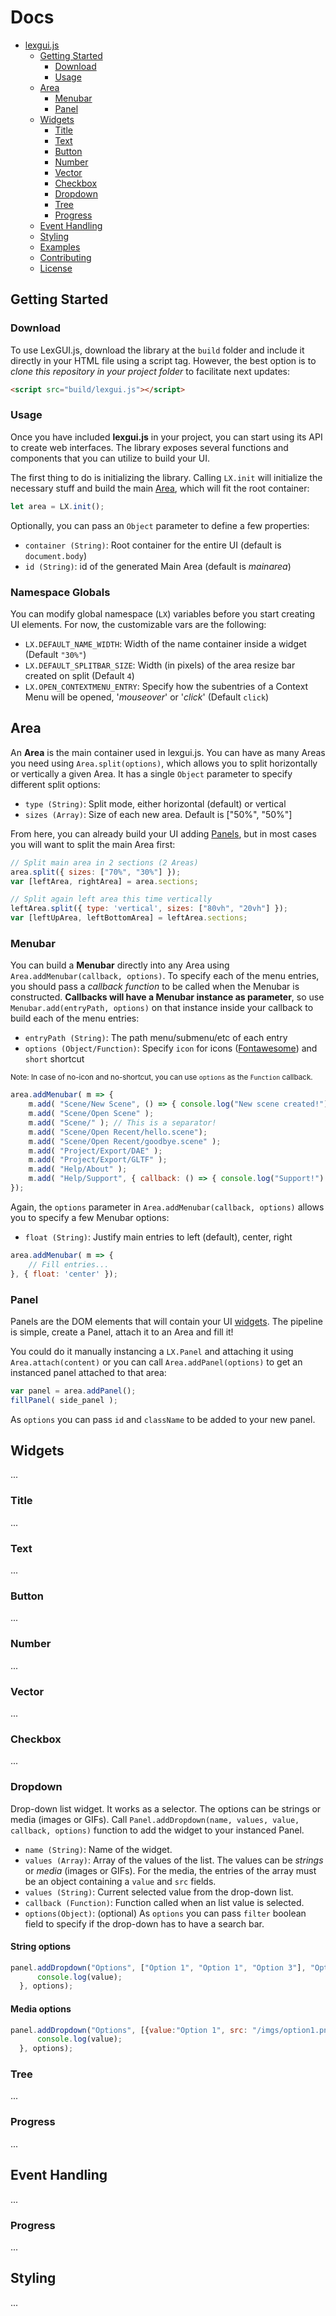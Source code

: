 # Docs

- [lexgui.js](#lexguijs)
  - [Getting Started](#getting-started)
    - [Download](#download)
    - [Usage](#usage)
  - [Area](#area)
    - [Menubar](#menubar)
    - [Panel](#panel)
  - [Widgets](#widgets)
    - [Title](#title)
    - [Text](#text)
    - [Button](#button)
    - [Number](#number)
    - [Vector](#vector)
    - [Checkbox](#checkbox)
    - [Dropdown](#dropdown)
    - [Tree](#tree)
    - [Progress](#progress)
  - [Event Handling](#event-handling)
  - [Styling](#styling)
  - [Examples](#examples)
  - [Contributing](#contributing)
  - [License](#license)

## Getting Started

### Download

To use LexGUI.js, download the library at the `build` folder and include it directly in your HTML file using a script tag. However, the best option is to *clone this repository in your project folder* to facilitate next updates:

```html
<script src="build/lexgui.js"></script>
```

### Usage

Once you have included **lexgui.js** in your project, you can start using its API to create web interfaces. The library exposes several functions and components that you can utilize to build your UI.

The first thing to do is initializing the library. Calling `LX.init` will initialize the necessary stuff and build the main [Area](#area), which will fit the root container:

```js
let area = LX.init();
```

Optionally, you can pass an `Object` parameter to define a few properties: 
* `container (String)`: Root container for the entire UI (default is `document.body`)
* `id (String)`: id of the generated Main Area (default is *mainarea*)

### Namespace Globals

You can modify global namespace (`LX`) variables before you start creating UI elements. For now, the customizable vars are the following:
* `LX.DEFAULT_NAME_WIDTH`: Width of the name container inside a widget (Default `"30%"`)
* `LX.DEFAULT_SPLITBAR_SIZE`: Width (in pixels) of the area resize bar created on split (Default `4`)
* `LX.OPEN_CONTEXTMENU_ENTRY`: Specify how the subentries of a Context Menu will be opened, '*mouseover*' or '*click*' (Default `click`)

## Area

An **Area** is the main container used in lexgui.js. You can have as many Areas you need using `Area.split(options)`, which allows you to split horizontally or vertically a given Area. It has a single `Object` parameter to specify different split options:

* `type (String)`: Split mode, either horizontal (default) or vertical
* `sizes (Array)`: Size of each new area. Default is ["50%", "50%"]

From here, you can already build your UI adding [Panels](#panel), but in most cases you will want to split the main Area first:

```js
// Split main area in 2 sections (2 Areas)
area.split({ sizes: ["70%", "30%"] });
var [leftArea, rightArea] = area.sections;

// Split again left area this time vertically
leftArea.split({ type: 'vertical', sizes: ["80vh", "20vh"] });
var [leftUpArea, leftBottomArea] = leftArea.sections;
```

### Menubar

You can build a **Menubar** directly into any Area using `Area.addMenubar(callback, options)`. To specify each of the menu entries, you should pass a *callback function* to be called when the Menubar is constructed. **Callbacks will have a Menubar instance as parameter**, so use `Menubar.add(entryPath, options)` on that instance inside your callback to build each of the menu entries:

* `entryPath (String)`: The path menu/submenu/etc of each entry
* `options (Object/Function)`: Specify `icon` for icons ([Fontawesome](https://fontawesome.com/search)) and `short` shortcut

<sup>Note: In case of no-icon and no-shortcut, you can use `options` as the `Function` callback.<sup>

```js
area.addMenubar( m => {
    m.add( "Scene/New Scene", () => { console.log("New scene created!") } );
    m.add( "Scene/Open Scene" );
    m.add( "Scene/" ); // This is a separator!
    m.add( "Scene/Open Recent/hello.scene");
    m.add( "Scene/Open Recent/goodbye.scene" );
    m.add( "Project/Export/DAE" );
    m.add( "Project/Export/GLTF" );
    m.add( "Help/About" );
    m.add( "Help/Support", { callback: () => { console.log("Support!") }, icon: "fa-solid fa-heart" } );
});
```

Again, the `options` parameter in `Area.addMenubar(callback, options)` allows you to specify a few Menubar options: 
* `float (String)`: Justify main entries to left (default), center, right

```js
area.addMenubar( m => {
    // Fill entries...
}, { float: 'center' });
```

### Panel

Panels are the DOM elements that will contain your UI [widgets](#widgets). The pipeline is simple, create a Panel, attach it to an Area and fill it!

You could do it manually instancing a `LX.Panel` and attaching it using `Area.attach(content)` or you can call `Area.addPanel(options)` to get an instanced panel attached to that area:

```js
var panel = area.addPanel();
fillPanel( side_panel );
```

As `options` you can pass `id` and `className` to be added to your new panel.

## Widgets

...

### Title

...

### Text

...

### Button

...

### Number

...

### Vector

...

### Checkbox

...

### Dropdown

Drop-down list widget. It works as a selector. The options can be strings or media (images or GIFs). Call `Panel.addDropdown(name, values, value, callback, options)` function to add the widget to your instanced Panel.

* `name (String)`: Name of the widget.
* `values (Array)`: Array of the values of the list. The values can be *strings* or *media* (images or GIFs). For the media, the entries of the array must be an object containing a `value` and `src` fields.
* `values (String)`: Current selected value from the drop-down list.
* `callback (Function)`: Function called when an list value is selected.
* `options(Object)`: (optional) As `options` you can pass `filter` boolean field to specify if the drop-down has to have a search bar.

#### String options

```js
panel.addDropdown("Options", ["Option 1", "Option 1", "Option 3"], "Option 1", (value, event) => {
      console.log(value);
  }, options);
```
#### Media options

```js
panel.addDropdown("Options", [{value:"Option 1", src: "/imgs/option1.png"}, {value:"Option 2", src: "/imgs/option2.gif"}, {value:"Option 3", src: "/imgs/option3.jpg"}], "Option 1", (value, event) => {
      console.log(value);
  }, options);
```


### Tree

...

### Progress

...

## Event Handling

...

### Progress

...

## Styling

...